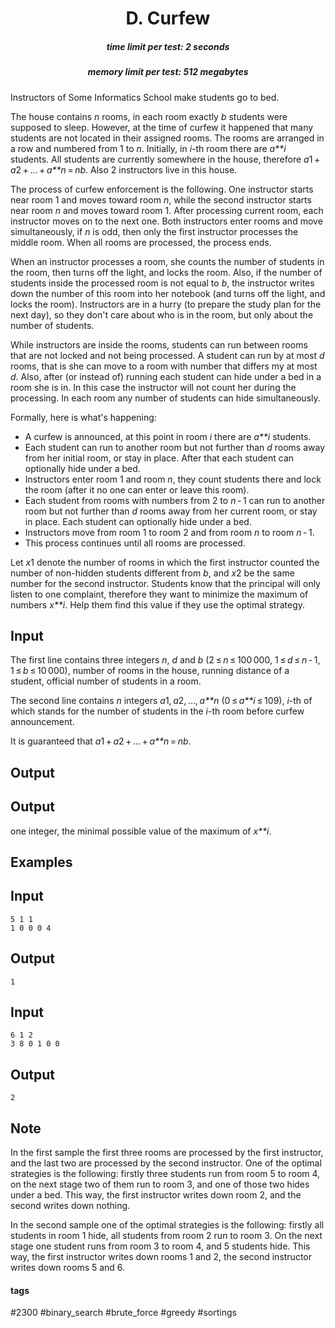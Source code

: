 <h1 style='text-align: center;'> D. Curfew</h1>

<h5 style='text-align: center;'>time limit per test: 2 seconds</h5>
<h5 style='text-align: center;'>memory limit per test: 512 megabytes</h5>

Instructors of Some Informatics School make students go to bed.

The house contains *n* rooms, in each room exactly *b* students were supposed to sleep. However, at the time of curfew it happened that many students are not located in their assigned rooms. The rooms are arranged in a row and numbered from 1 to *n*. Initially, in *i*-th room there are *a**i* students. All students are currently somewhere in the house, therefore *a*1 + *a*2 + ... + *a**n* = *nb*. Also 2 instructors live in this house.

The process of curfew enforcement is the following. One instructor starts near room 1 and moves toward room *n*, while the second instructor starts near room *n* and moves toward room 1. After processing current room, each instructor moves on to the next one. Both instructors enter rooms and move simultaneously, if *n* is odd, then only the first instructor processes the middle room. When all rooms are processed, the process ends.

When an instructor processes a room, she counts the number of students in the room, then turns off the light, and locks the room. Also, if the number of students inside the processed room is not equal to *b*, the instructor writes down the number of this room into her notebook (and turns off the light, and locks the room). Instructors are in a hurry (to prepare the study plan for the next day), so they don't care about who is in the room, but only about the number of students.

While instructors are inside the rooms, students can run between rooms that are not locked and not being processed. A student can run by at most *d* rooms, that is she can move to a room with number that differs my at most *d*. Also, after (or instead of) running each student can hide under a bed in a room she is in. In this case the instructor will not count her during the processing. In each room any number of students can hide simultaneously.

Formally, here is what's happening:

* A curfew is announced, at this point in room *i* there are *a**i* students.
* Each student can run to another room but not further than *d* rooms away from her initial room, or stay in place. After that each student can optionally hide under a bed.
* Instructors enter room 1 and room *n*, they count students there and lock the room (after it no one can enter or leave this room).
* Each student from rooms with numbers from 2 to *n* - 1 can run to another room but not further than *d* rooms away from her current room, or stay in place. Each student can optionally hide under a bed.
* Instructors move from room 1 to room 2 and from room *n* to room *n* - 1.
* This process continues until all rooms are processed.

Let *x*1 denote the number of rooms in which the first instructor counted the number of non-hidden students different from *b*, and *x*2 be the same number for the second instructor. Students know that the principal will only listen to one complaint, therefore they want to minimize the maximum of numbers *x**i*. Help them find this value if they use the optimal strategy.

## Input

The first line contains three integers *n*, *d* and *b* (2 ≤ *n* ≤ 100 000, 1 ≤ *d* ≤ *n* - 1, 1 ≤ *b* ≤ 10 000), number of rooms in the house, running distance of a student, official number of students in a room.

The second line contains *n* integers *a*1, *a*2, ..., *a**n* (0 ≤ *a**i* ≤ 109), *i*-th of which stands for the number of students in the *i*-th room before curfew announcement.

It is guaranteed that *a*1 + *a*2 + ... + *a**n* = *nb*.

## Output

## Output

 one integer, the minimal possible value of the maximum of *x**i*.

## Examples

## Input


```
5 1 1  
1 0 0 0 4  

```
## Output


```
1  

```
## Input


```
6 1 2  
3 8 0 1 0 0  

```
## Output


```
2  

```
## Note

In the first sample the first three rooms are processed by the first instructor, and the last two are processed by the second instructor. One of the optimal strategies is the following: firstly three students run from room 5 to room 4, on the next stage two of them run to room 3, and one of those two hides under a bed. This way, the first instructor writes down room 2, and the second writes down nothing.

In the second sample one of the optimal strategies is the following: firstly all students in room 1 hide, all students from room 2 run to room 3. On the next stage one student runs from room 3 to room 4, and 5 students hide. This way, the first instructor writes down rooms 1 and 2, the second instructor writes down rooms 5 and 6.



#### tags 

#2300 #binary_search #brute_force #greedy #sortings 